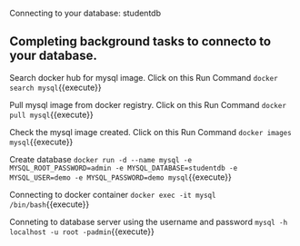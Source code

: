 
Connecting to your database: studentdb

## Completing background tasks to connecto to your database.

Search docker hub for mysql image. Click on this Run Command `docker search mysql`{{execute}}

Pull mysql image from docker registry. Click on this Run Command `docker pull mysql`{{execute}}

Check the mysql image created. Click on this Run Command `docker images mysql`{{execute}}

Create database `docker run -d --name mysql -e MYSQL_ROOT_PASSWORD=admin -e MYSQL_DATABASE=studentdb -e MYSQL_USER=demo -e MYSQL_PASSWORD=demo mysql`{{execute}}

Connecting to docker container `docker exec -it mysql /bin/bash`{{execute}}

Conneting to database server using the username and password `mysql -h localhost -u root -padmin`{{execute}}


